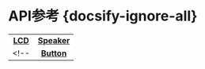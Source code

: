 # API参考 {docsify-ignore-all}

|||
|:---:|:---:|
|**[LCD](zh_CN/api/lcd)** | **[Speaker](zh_CN/api/speaker)** |
<!-- |**[Button](zh_CN/api/button)** | **[MPU9250](zh_CN/api/mpu9250)** | -->

<!-- |[BUTTON](zh_CN/api_reference/micropython/api_lcd) | [BUTTON](zh_CN/api_reference/arduino/api_lcd) |
|[SPEAKER](zh_CN/api_reference/micropython/api_lcd) | [SPEAKER](zh_CN/api_reference/arduino/api_lcd) | -->

<!-- ## [LCD](zh_CN/api_reference/micropython/api_lcd) -->
<!-- ## [Peripherals](zh_CN/api_reference/peripherals/api_gpio)
### 1. [GPIO](zh_CN/api_reference/peripherals/api_gpio)
## [Speaker](zh_CN/api_reference/api_speaker) -->
